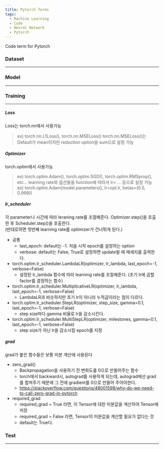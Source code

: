 ```yaml
---
title: Pytorch Terms
tags:
  - Machine Learning
  - Code
  - Neural Network
  - Pytorch
---
```

Code term for Pytorch
<!--more-->

### Dataset
---

### Model
---

### Training
---
##### Loss
Loss는 torch.nn에서 사용가능 <br>
> ex) torch.nn.L1Loss(), torch.nn.MSELoss()
torch.nn.MSELoss()는 Default가 mean이지만 reduction option을 sum으로 설정 가능
##### Optimizer
torch.optim에서 사용가능
> ex) torch.optim.Adam(), torch.optim.SGD(), torch.optim.RMSprop(), etc...
learning rate와 옵션들을 function에 따라서 lr= ... 등으로 설정 가능 <br>
> ex) torch.optim.Adam(model.parameters(), lr=opt.lr, betas=(0.5, 0.999))
> 
##### lr_scheduler
각 parameter나 시간에 따라 leraning rate를 조절해준다. Optimizer.step()을 호출한 후 Scheduler.step()을 호출한다. <br>
(반대로하면 첫번째 learning rate를 optimizer가 건너뛰게 된다.)
- 공통
  - last_epoch: default는 -1. 처음 시작 epoch를 설정하는 option
  - verbose: default는 False, True로 설정하면 update될 때 메세지를 출력한다.
- torch.optim.lr_scheduler.LambdaLR(optimizer, lr_lambda, last_epoch=-1, verbose=False)
  - 설정된 lr_lambda 함수에 따라 learning rate를 조절해준다. (초기 lr에 곱할 factor를 결정하는 함수)
- torch.optim.lr_scheduler.MultiplicativeLR(optimizer, lr_lambda, last_epoch=-1, verbose=False)
  - LambdaLR과 비슷하지만 초기 lr이 아니라 누적곱이라는 점이 다르다.
- torch.optim.lr_scheduler.StepLR(optimizer, step_size, gamma=0.1, last_epoch=-1, verbose=False)
  - step size마다 gamma 비율로 lr을 감소시킨다.
- torch.optim.lr_scheduler.MultiStepLR(optimizer, milestones, gamma=0.1, last_epoch=-1, verbose=False)
  - step size가 아닌 lr을 감소시킬 epoch를 지정
##### grad
grad가 붙은 함수들은 보통 미분 계산에 사용된다
- zero_grad()
  - Backpropagation을 사용하기 전 변화도를 0으로 만들어주는 함수
  - torch에서 backward시, autograd를 사용하게 되는데, autograd에선 grad를 합쳐주기 때문에 그 전에 gradient를 0으로 만들어 주어야한다.
  - <https://stackoverflow.com/questions/48001598/why-do-we-need-to-call-zero-grad-in-pytorch>
- required_grad
  - required_grad = True 라면, 이 Tensor에 대한 미분값을 계산하여 Tensor에 저장
  - required_grad = False 라면, Tensor의 미분값을 계산할 필요가 없다는 것
  - default는 True다. 

### Test
---
